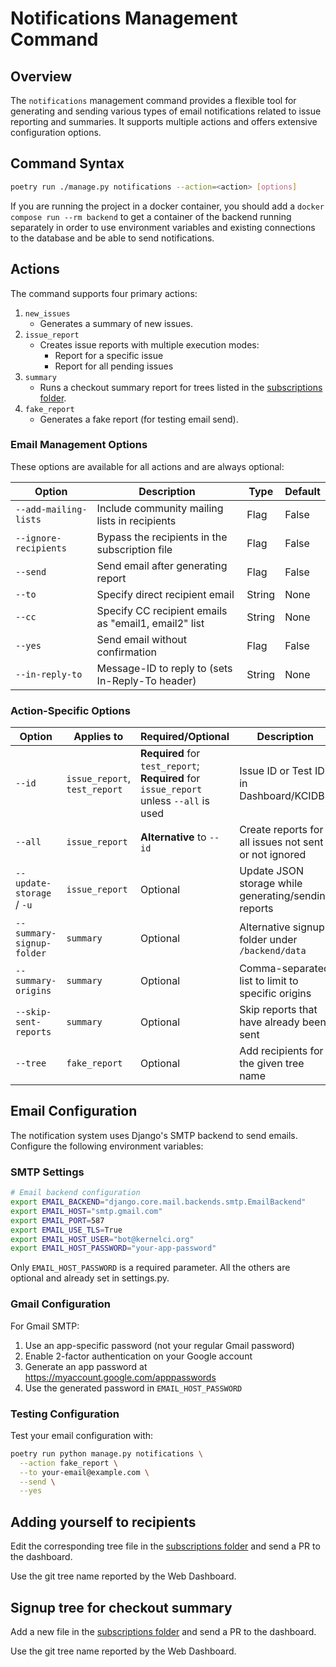 # Notifications Management Command

## Overview

The `notifications` management command provides a flexible tool for generating and sending various types of email notifications related to issue reporting and summaries. It supports multiple actions and offers extensive configuration options.


## Command Syntax

```bash
poetry run ./manage.py notifications --action=<action> [options]
```

If you are running the project in a docker container, you should add a `docker compose run --rm backend` to get a container of the backend running separately in order to use environment variables and existing connections to the database and be able to send notifications.


## Actions

The command supports four primary actions:

1. `new_issues`
    * Generates a summary of new issues.
1. `issue_report`
    * Creates issue reports with multiple execution modes:
        * Report for a specific issue
        * Report for all pending issues
1. `summary`
    * Runs a checkout summary report for trees listed in the [subscriptions folder](../backend/data/notifications/subscriptions/).
1.  `fake_report`
    * Generates a fake report (for  testing email send).


### Email Management Options

These options are available for all actions and are always optional:

| Option | Description | Type | Default |
|--------|-------------|------|---------|
| `--add-mailing-lists` | Include community mailing lists in recipients | Flag | False |
| `--ignore-recipients` | Bypass the recipients in the subscription file | Flag | False |
| `--send` | Send email after generating report | Flag | False |
| `--to` | Specify direct recipient email | String | None |
| `--cc` | Specify CC recipient emails as "email1, email2" list | String | None |
| `--yes` | Send email without confirmation | Flag | False |
| `--in-reply-to` | Message-ID to reply to (sets In-Reply-To header) | String | None |

### Action-Specific Options

| Option | Applies to | Required/Optional | Description |
|--------|------------|-------------------|-------------|
| `--id` | `issue_report`, `test_report` | **Required** for `test_report`; **Required** for `issue_report` unless `--all` is used | Issue ID or Test ID in Dashboard/KCIDB |
| `--all` | `issue_report` | **Alternative** to `--id` | Create reports for all issues not sent or not ignored |
| `--update-storage` / `-u` | `issue_report` | Optional | Update JSON storage while generating/sending reports |
| `--summary-signup-folder` | `summary` | Optional | Alternative signup folder under `/backend/data` |
| `--summary-origins` | `summary` | Optional | Comma-separated list to limit to specific origins |
| `--skip-sent-reports` | `summary` | Optional | Skip reports that have already been sent |
| `--tree` | `fake_report` | Optional | Add recipients for the given tree name |


## Email Configuration

The notification system uses Django's SMTP backend to send emails. Configure the following environment variables:

### SMTP Settings

```bash
# Email backend configuration
export EMAIL_BACKEND="django.core.mail.backends.smtp.EmailBackend"
export EMAIL_HOST="smtp.gmail.com"
export EMAIL_PORT=587
export EMAIL_USE_TLS=True
export EMAIL_HOST_USER="bot@kernelci.org"
export EMAIL_HOST_PASSWORD="your-app-password"
```

Only `EMAIL_HOST_PASSWORD` is a required parameter. All the others
are optional and already set in settings.py.

### Gmail Configuration

For Gmail SMTP:
1. Use an app-specific password (not your regular Gmail password)
2. Enable 2-factor authentication on your Google account
3. Generate an app password at https://myaccount.google.com/apppasswords
4. Use the generated password in `EMAIL_HOST_PASSWORD`

### Testing Configuration

Test your email configuration with:

```bash
poetry run python manage.py notifications \
  --action fake_report \
  --to your-email@example.com \
  --send \
  --yes
```


## Adding yourself to recipients

Edit the corresponding tree file in the [subscriptions folder](../backend/data/notifications/subscriptions) and send a PR to the dashboard.

Use the git tree name reported by the
Web Dashboard.


## Signup tree for checkout summary

Add a new file in the [subscriptions folder](../backend/data/notifications/subscriptions/) and send a PR to the dashboard.

Use the git tree name reported by the
Web Dashboard.
